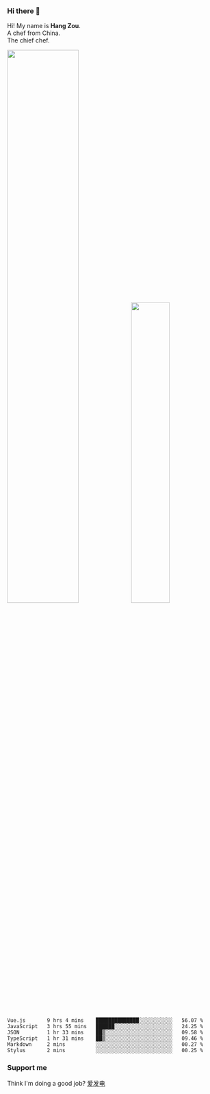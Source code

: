 ### Hi there 👋

Hi! My name is **Hang Zou**.  
A chef from China.  
The chief chef.

<img align="" width="57.5%" src="https://github-readme-stats.vercel.app/api?username=zouhangwithsweet&hide_title=true&hide_border=true&show_icons=true&include_all_commits=true&line_height=21" /><img align="" width="42.4%" src="https://github-readme-stats.vercel.app/api/top-langs/?username=zouhangwithsweet&hide_title=true&hide_border=true&layout=compact" />

<!--START_SECTION:waka-->

```text
Vue.js       9 hrs 4 mins    ██████████████░░░░░░░░░░░   56.07 %
JavaScript   3 hrs 55 mins   ██████░░░░░░░░░░░░░░░░░░░   24.25 %
JSON         1 hr 33 mins    ██▒░░░░░░░░░░░░░░░░░░░░░░   09.58 %
TypeScript   1 hr 31 mins    ██▒░░░░░░░░░░░░░░░░░░░░░░   09.46 %
Markdown     2 mins          ░░░░░░░░░░░░░░░░░░░░░░░░░   00.27 %
Stylus       2 mins          ░░░░░░░░░░░░░░░░░░░░░░░░░   00.25 %
```

<!--END_SECTION:waka-->

### Support me

Think I'm doing a good job? [爱发电](https://afdian.net/@zouhangsweet)
